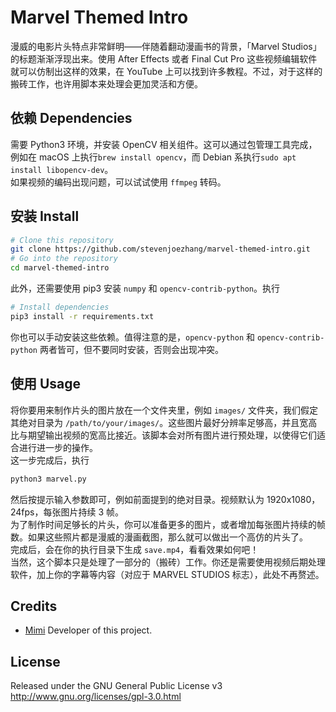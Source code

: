 # Marvel Themed Intro

漫威的电影片头特点非常鲜明——伴随着翻动漫画书的背景，「Marvel Studios」的标题渐渐浮现出来。使用 After Effects 或者 Final Cut Pro 这些视频编辑软件就可以仿制出这样的效果，在 YouTube 上可以找到许多教程。不过，对于这样的搬砖工作，也许用脚本来处理会更加灵活和方便。

## 依赖 Dependencies

需要 Python3 环境，并安装 OpenCV 相关组件。这可以通过包管理工具完成，例如在 macOS 上执行`brew install opencv`，而 Debian 系执行`sudo apt install libopencv-dev`。  
如果视频的编码出现问题，可以试试使用 `ffmpeg` 转码。

## 安装 Install

```bash
# Clone this repository
git clone https://github.com/stevenjoezhang/marvel-themed-intro.git
# Go into the repository
cd marvel-themed-intro
```

此外，还需要使用 pip3 安装 `numpy` 和 `opencv-contrib-python`。执行
```bash
# Install dependencies
pip3 install -r requirements.txt
```

你也可以手动安装这些依赖。值得注意的是，`opencv-python` 和 `opencv-contrib-python` 两者皆可，但不要同时安装，否则会出现冲突。

## 使用 Usage

将你要用来制作片头的图片放在一个文件夹里，例如 `images/` 文件夹，我们假定其绝对目录为 `/path/to/your/images/`。这些图片最好分辨率足够高，并且宽高比与期望输出视频的宽高比接近。该脚本会对所有图片进行预处理，以使得它们适合进行进一步的操作。  
这一步完成后，执行
```bash
python3 marvel.py
```
然后按提示输入参数即可，例如前面提到的绝对目录。视频默认为 1920x1080，24fps，每张图片持续 3 帧。  
为了制作时间足够长的片头，你可以准备更多的图片，或者增加每张图片持续的帧数。如果这些照片都是漫威的漫画截图，那么就可以做出一个高仿的片头了。  
完成后，会在你的执行目录下生成 `save.mp4`，看看效果如何吧！  
当然，这个脚本只是处理了一部分的（搬砖）工作。你还是需要使用视频后期处理软件，加上你的字幕等内容（对应于 MARVEL STUDIOS 标志），此处不再赘述。

## Credits
* [Mimi](https://zhangshuqiao.org) Developer of this project.

## License
Released under the GNU General Public License v3  
http://www.gnu.org/licenses/gpl-3.0.html
